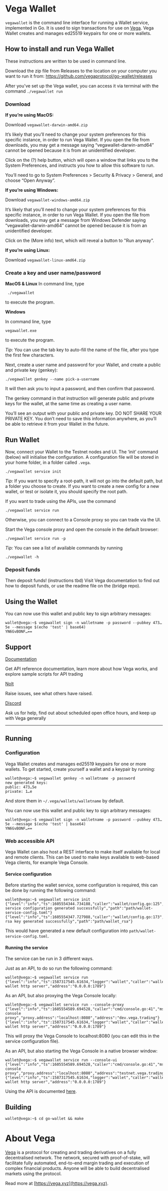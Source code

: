 # Vega Wallet

`vegawallet` is the command line interface for running a Wallet service, implemented in Go. It is used to sign transactions for use on [Vega](#about-vega). Vega Wallet creates and manages ed25519 keypairs for one or more wallets.

## How to install and run Vega Wallet 

These instructions are written to be used in command line. 

Download the zip file from Releases to the location on your computer you want to run it from: https://github.com/vegaprotocol/go-wallet/releases 

After you've set up the Vega wallet, you can access it via terminal with the command
```./vegawallet run```

### Download 

**If you’re using MacOS:**

Download `vegawallet-darwin-amd64.zip`

It’s likely that you’ll need to change your system preferences for this specific instance, in order to run Vega Wallet. If you open the file from downloads, you may get a message saying “vegawallet-darwin-amd64” cannot be opened because it is from an unidentified developer.

Click on the (?) help button, which will open a window that links you to the System Preferences, and instructs you how to allow this software to run. 

You’ll need to go to System Preferences > Security & Privacy > General, and choose “Open Anyway”. 

**If you’re using Windows:**

Download `vegawallet-windows-amd64.zip`

It’s likely that you’ll need to change your system preferences for this specific instance, in order to run Vega Wallet. If you open the file from downloads, you may get a message from Windows Defender saying “vegawallet-darwin-amd64” cannot be opened because it is from an unidentified developer.

Click on the (More info) text, which will reveal a button to "Run anyway".  

**If you’re using Linux:** 

Download `vegawallet-linux-amd64.zip`

### Create a key and user name/password

**MacOS & Linux**
In command line, type

```
 ./vegawallet
```
to execute the program. 

**Windows**

In command line, type

```
vegawallet.exe
```
to execute the program. 

*Tip:* You can use the tab key to auto-fill the name of the file, after you type the first few characters. 

Next, create a user name and password for your Wallet, and create a public and private key (genkey):

```
./vegawallet genkey --name pick-a-username
``` 

It will then ask you to input a password, and then confirm that password. 

The genkey command in that instruction will generate public and private keys for the wallet, at the same time as creating a user name. 

You’ll see an output with your public and private key. DO NOT SHARE YOUR PRIVATE KEY. You don’t need to save this information anywhere, as you’ll be able to retrieve it from your Wallet in the future. 

## Run Wallet

Now, connect your Wallet to the Testnet nodes and UI. The ‘init’ command (below) will initialise the configuration. A configuration file will be stored in your home folder, in a folder called `.vega`.

```
./vegawallet service init
```

*Tip:* If you want to specify a root-path, it will not go into the default path, but a folder you choose to create. If you want to create a new config for a new wallet, or test or isolate it, you should specify the root path.

If you want to trade using the APIs, use the command 

```
./vegawallet service run
```

Otherwise, you can connect to a Console proxy so you can trade via the UI.

Start the Vega console proxy and open the console in the default browser:

```
./vegawallet service run -p
```

*Tip:* You can see a list of available commands by running
```
./vegawallet -h
```
### Deposit funds
Then deposit funds! 
(instructions tbd) Visit Vega documentation to find out how to deposit funds, or use the readme file on the (bridge repo). 


## Using the Wallet

You can now use this wallet and public key to sign arbitrary messages:
 ```console
wallet@vega:~$ vegawallet sign -n walletname -p password --pubkey 473…5e --message $(echo 'test' | base64)
YN6GvBONF…==
```

## Support

[Documentation](https://docs.testnet.vega.xyz) 

Get API reference documentation, learn more about how Vega works, and explore sample scripts for API trading

[Nolt](https://vega-testnet.nolt.io/)

Raise issues, see what others have raised. 

[Discord](https://discord.gg/bkAF3Tu) 

Ask us for help, find out about scheduled open office hours, and keep up with Vega generally 










------------------ 

## Running
### Configuration
Vega Wallet creates and manages ed25519 keypairs for one or more wallets. To get started, create yourself a wallet and a keypair by running:

```console
wallet@vega:~$ vegawallet genkey -n walletname -p password
new generated keys:
public: 473…5e
private: 1…e
```

And store them in `~/.vega/wallets/walletname` by default.

You can now use this wallet and public key to sign arbitrary messages:
 ```console
wallet@vega:~$ vegawallet sign -n walletname -p password --pubkey 473…5e --message $(echo 'test' | base64)
YN6GvBONF…==
```

### Web accessible API
Vega Wallet can also host a REST interface to make itself available for local and remote clients. This can be used to make keys available to web-based Vega clients, for example Vega Console.

#### Service configuration
Before starting the wallet service, some configuration is required, this can be done by running the following command:

```console
wallet@vega:~$ vegawallet service init
{"level":"info","ts":1605554344.734188,"caller":"wallet/config.go:125","msg":"wallet service configuration generated successfully","path":"path/wallet-service-config.toml"}
{"level":"info","ts":1605554347.727988,"caller":"wallet/config.go:173","msg":"wallet rsa key generated successfully","path":"path/wallet_rsa"}
```

This would have generated a new default configuration into `path/wallet-service-config.toml`.


#### Running the service
The service can be run in 3 different ways.

Just as an API, to do so run the following command:
```console
wallet@vega:~$ vegawallet service run
{"level":"info","ts":1587317545.61634,"logger":"wallet","caller":"wallet/service.go:147","msg":"starting wallet http server","address":"0.0.0.0:1789"}
```

As an API, but also proxying the Vega Console locally:
```console
wallet@vega:~$ vegawallet service run --console-proxy
{"level":"info","ts":1605554589.694528,"caller":"cmd/console.go:41","msg":"starting console proxy","proxy.address":"localhost:8080","address":"dev.vega.trading"}
{"level":"info","ts":1587317545.61634,"logger":"wallet","caller":"wallet/service.go:147","msg":"starting wallet http server","address":"0.0.0.0:1789"}
```
This will proxy the Vega Console to localhost:8080 (you can edit this in the service configuration file).

As an API, but also starting the Vega Console in a native browser window:
```console
wallet@vega:~$ vegawallet service run --console-ui
{"level":"info","ts":1605554589.694528,"caller":"cmd/console.go:41","msg":"starting console proxy","proxy.address":"localhost:8080","address":"testnet.vega.trading"}
{"level":"info","ts":1587317545.61634,"logger":"wallet","caller":"wallet/service.go:147","msg":"starting wallet http server","address":"0.0.0.0:1789"}
```

Using the API is documented [here](./wallet/README.md).

## Building
```console
wallet@vega:~$ cd go-wallet && make
```

# About Vega
 [Vega](https://vega.xyz) is a protocol for creating and trading derivatives on a fully decentralised network. The network, secured with proof-of-stake, will facilitate fully automated, end-to-end margin trading and execution of complex financial products. Anyone will be able to build decentralised markets using the protocol.

Read more at [https://vega.xyz](https://vega.xyz).
